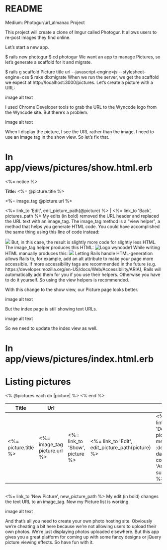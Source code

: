 # README

Medium: Photogur/url_almanac Project

This project will create a clone of Imgur called Photogur. It allows users to re-post images they find online.

Let’s start a new app.

$ rails new photogur
$ cd photogur
We want an app to manage Pictures, so let’s generate a scaffold for it and migrate.

$ rails g scaffold Picture title url --javascript-engine=js --stylesheet-engine=css
$ rake db:migrate
When we run the server, we get the scaffold we expect at http://localhost:3000/pictures. Let’s create a picture with a URL:

image alt text

I used Chrome Developer tools to grab the URL to the Wyncode logo from the Wyncode site. But there’s a problem.

image alt text

When I display the picture, I see the URL rather than the image. I need to use an image tag in the show view. So let’s fix that.

# In app/views/pictures/show.html.erb

<p id="notice"><%= notice %></p>
<p>
  <strong>Title:</strong>
  <%= @picture.title %>
</p>
<p>
  <%= image_tag @picture.url %>
</p>

<%= link_to 'Edit', edit_picture_path(@picture) %> |
<%= link_to 'Back', pictures_path %>
My edits (in bold) removed the URL header and replaced the URL text with an image_tag. The image_tag method is a "view helper", a method that helps you generate HTML code. You could have accomplished the same thing using this line of code instead:

<img src="<%= @picture.url %>">
But, in this case, the result is slightly more code for slightly less HTML. The image_tag helper produces this HTML:

<img alt="Logo wyncode1" src="http://wyncode.co/wp-content/uploads/2014/02/logo-wyncode1.png" />
While writing HTML manually produces this:

<img src="[http://wyncode.co/wp-content/uploads/2014/02/logo-wyncode1.png](http://wyncode.co/wp-content/uploads/2014/02/logo-wyncode1.png)">
Letting Rails handle HTML-generation allows Rails to, for example, add an alt attribute to make your page more accessible. If more accessibility tags are recommended in the future (e.g. https://developer.mozilla.org/en-US/docs/Web/Accessibility/ARIA), Rails will automatically add them for you if you use their helpers. Otherwise you have to do it yourself. So using the view helpers is recommended.

With this change to the show view, our Picture page looks better.

image alt text

But the index page is still showing text URLs.

image alt text

So we need to update the index view as well.

 # In app/views/pictures/index.html.erb

<h1>Listing pictures</h1>
<table>
  <thead>
    <tr>
      <th>Title</th>
      <th>Url</th>
      <th colspan="3"></th>
    </tr>
  </thead>

  <tbody>
    <% @pictures.each do |picture| %>
      <tr>
        <td><%= picture.title %></td>
        <td><%= image_tag picture.url %></td>
        <td><%= link_to 'Show', picture %></td>
        <td><%= link_to 'Edit', edit_picture_path(picture) %></td>
        <td><%= link_to 'Destroy', picture, method: :delete, data: { confirm: 'Are you sure?' } %></td>
      </tr>
    <% end %>
  </tbody>
</table>

<br>
<%= link_to 'New Picture', new_picture_path %>
My edit (in bold) changes the text URL to an image_tag. Now my Picture list is working.

image alt text

And that’s all you need to create your own photo hosting site. Obviously we’re cheating a bit here because we’re not allowing users to upload their own photos. We’re just displaying photos uploaded elsewhere. But this app gives you a great platform for coming up with some fancy designs or jQuery picture viewing effects. So have fun with it.
